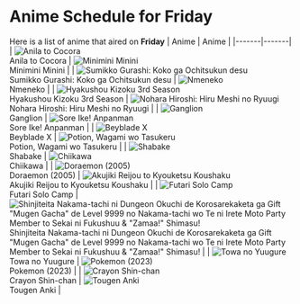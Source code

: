 # Anime Schedule for Friday
Here is a list of anime that aired on **Friday** 
| Anime | Anime |
|-------|-------|
| ![Anila to Cocora](https://cdn.myanimelist.net/images/anime/1065/152406.webp)<br>Anila to Cocora | ![Minimini Minini](https://cdn.myanimelist.net/images/anime/1753/148560.webp)<br>Minimini Minini |
| ![Sumikko Gurashi: Koko ga Ochitsukun desu](https://cdn.myanimelist.net/images/anime/1177/149954.webp)<br>Sumikko Gurashi: Koko ga Ochitsukun desu | ![Nmeneko](https://cdn.myanimelist.net/images/anime/1989/149978.webp)<br>Nmeneko |
| ![Hyakushou Kizoku 3rd Season](https://cdn.myanimelist.net/images/anime/1223/151728.webp)<br>Hyakushou Kizoku 3rd Season | ![Nohara Hiroshi: Hiru Meshi no Ryuugi](https://cdn.myanimelist.net/images/anime/1736/148429.webp)<br>Nohara Hiroshi: Hiru Meshi no Ryuugi |
| ![Ganglion](https://cdn.myanimelist.net/images/anime/1333/151768.webp)<br>Ganglion | ![Sore Ike! Anpanman](https://cdn.myanimelist.net/images/anime/1902/111797.webp)<br>Sore Ike! Anpanman |
| ![Beyblade X](https://cdn.myanimelist.net/images/anime/1394/145458.webp)<br>Beyblade X | ![Potion, Wagami wo Tasukeru](https://cdn.myanimelist.net/images/anime/1311/151227.webp)<br>Potion, Wagami wo Tasukeru |
| ![Shabake](https://cdn.myanimelist.net/images/anime/1736/152179.webp)<br>Shabake | ![Chiikawa](https://cdn.myanimelist.net/images/anime/1783/121944.webp)<br>Chiikawa |
| ![Doraemon (2005)](https://cdn.myanimelist.net/images/anime/6/23935.webp)<br>Doraemon (2005) | ![Akujiki Reijou to Kyouketsu Koushaku](https://cdn.myanimelist.net/images/anime/1264/152012.webp)<br>Akujiki Reijou to Kyouketsu Koushaku |
| ![Futari Solo Camp](https://cdn.myanimelist.net/images/anime/1904/150649.webp)<br>Futari Solo Camp | ![Shinjiteita Nakama-tachi ni Dungeon Okuchi de Korosarekaketa ga Gift "Mugen Gacha" de Level 9999 no Nakama-tachi wo Te ni Irete Moto Party Member to Sekai ni Fukushuu & "Zamaa!" Shimasu!](https://cdn.myanimelist.net/images/anime/1163/151246.webp)<br>Shinjiteita Nakama-tachi ni Dungeon Okuchi de Korosarekaketa ga Gift "Mugen Gacha" de Level 9999 no Nakama-tachi wo Te ni Irete Moto Party Member to Sekai ni Fukushuu & "Zamaa!" Shimasu! |
| ![Towa no Yuugure](https://cdn.myanimelist.net/images/anime/1294/151734.webp)<br>Towa no Yuugure | ![Pokemon (2023)](https://cdn.myanimelist.net/images/anime/1703/137216.webp)<br>Pokemon (2023) |
| ![Crayon Shin-chan](https://cdn.myanimelist.net/images/anime/10/59897.webp)<br>Crayon Shin-chan | ![Tougen Anki](https://cdn.myanimelist.net/images/anime/1474/150666.webp)<br>Tougen Anki |
